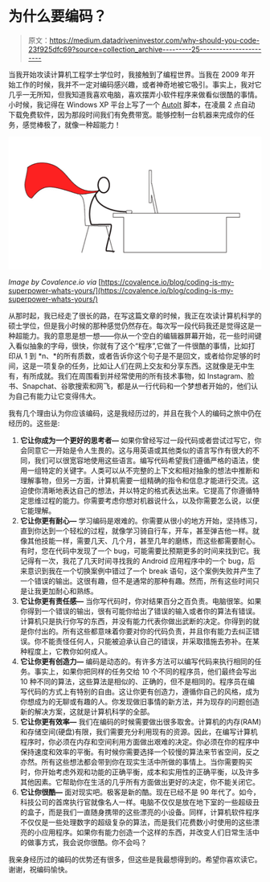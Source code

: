 # 为什么要编码？

> 原文：<https://medium.datadriveninvestor.com/why-should-you-code-23f925dfc69?source=collection_archive---------25----------------------->

当我开始攻读计算机工程学士学位时，我接触到了编程世界。当我在 2009 年开始工作的时候，我并不一定对编码感兴趣，或者神奇地被它吸引。事实上，我对它几乎一无所知，但我知道我喜欢电脑，喜欢摆弄小软件程序来做看似很酷的事情。小时候，我记得在 Windows XP 平台上写了一个 [AutoIt](https://www.autoitscript.com/) 脚本，在凌晨 2 点自动下载免费软件，因为那段时间我们有免费带宽。能够控制一台机器来完成你的任务，感觉棒极了，就像一种超能力！

![](img/5fb9c42e9d4a7424941f563a22e04238.png)

*Image by Covalence.io via* [https://covalence.io/blog/coding-is-my-superpower-whats-yours/](https://covalence.io/blog/coding-is-my-superpower-whats-yours/)

从那时起，我已经走了很长的路，在写这篇文章的时候，我正在攻读计算机科学的硕士学位，但是我小时候的那种感觉仍然存在。每次写一段代码我还是觉得这是一种超能力。我的意思是想一想——你从一个空白的编辑器屏幕开始，花一些时间键入看似抽象的字母，很快，你就有了这个“程序”,它做了一件很酷的事情，比如打印从 1 到 *n、*的所有质数，或者告诉你这个句子是不是回文，或者给你足够的时间，这是一项复杂的任务，比如让人们在网上交友和分享东西。这就像是无中生有，有所成就。我们在周围看到并经常使用的所有技术事物，如 Instagram、脸书、Snapchat、谷歌搜索和网飞，都是从一行代码和一个梦想者开始的，他们认为自己有能力让它变得伟大。

我有几个理由认为你应该编码，这是我经历过的，并且在我个人的编码之旅中仍在经历的。这些是:

1.  **它让你成为一个更好的思考者—** 如果你曾经写过一段代码或者尝试过写它，你会同意它一开始是令人生畏的。这与用英语或其他类似的语言写作有很大的不同，我们可以很宽容地使用这些语言。编写代码希望我们遵循严格的语法，使用一组特定的关键字。人类可以从不完整的上下文和相对抽象的想法中推断和理解事物，但另一方面，计算机需要一组精确的指令和信息才能进行交流。这迫使你清晰地表达自己的想法，并以特定的格式表达出来。它提高了你遵循特定思维过程的能力。你需要考虑你想对机器说什么，以及你需要怎么说，以便它能理解。
2.  **它让你更有耐心—** 学习编码是艰难的。你需要从很小的地方开始，坚持练习，直到你达到一个轻松的过程，就像学习骑自行车，开车，甚至弹吉他一样。就像其他技能一样，需要几天、几个月，甚至几年的磨练，而这些都需要耐心。有时，您在代码中发现了一个 bug，可能需要比预期更多的时间来找到它。我记得有一次，我花了几天时间寻找我的 Android 应用程序中的一个 bug，后来意识到我在一个切换案例中错过了一个 break 语句，这个案例失败并产生了一个错误的输出。这很有趣，但不是通常的那种有趣。然而，所有这些时间只是让我更加耐心和熟练。
3.  **它让你更有责任感—** 当你写代码时，你对结果百分之百负责。电脑很笨。如果你得到一个错误的输出，很有可能你给出了错误的输入或者你的算法有错误。计算机只是执行你写的东西，并没有能力代表你做出武断的决定。你得到的就是你付出的。所有这些都意味着你要对你的代码负责，并且你有能力去纠正错误。你不能责怪任何人，只能被迫承认自己的错误，并采取措施去弥补。在某种程度上，它教你如何成人。
4.  **它让你更有创造力—** 编码是动态的。有许多方法可以编写代码来执行相同的任务。事实上，如果你把同样的任务交给 10 个不同的程序员，他们最终会写出 10 种不同的算法，这些算法是相似的、正确的，但不是相同的。程序员在编写代码的方式上有特别的自由。这让你更有创造力，遵循你自己的风格，成为你想成为的无聊或有趣的人。你发现做旧事情的新方法，并为现存的问题创造新的解决方案，这就是计算机科学的全部。
5.  **它让你更有效率—** 我们在编码的时候需要做出很多取舍。计算机的内存(RAM)和存储空间(硬盘)有限，我们需要充分利用现有的资源。因此，在编写计算机程序时，你必须在内存和空间利用方面做出艰难的决定。你必须在你的程序中保持速度和效率的平衡。有时候你需要选择一个较慢的算法来节省空间，反之亦然。所有这些想法都会带到你在现实生活中所做的事情上。当你需要购买时，你开始考虑外观和功能的正确平衡，成本和实用性的正确平衡，以及许多其他因素。它帮助你在生活的几乎所有方面做出更好的决定，你不能关闭它。
6.  **它让你很酷—** 面对现实吧。极客是新的酷。现在已经不是 90 年代了。如今，科技公司的首席执行官就像名人一样。电脑不仅仅是放在地下室的一些超级丑的盒子，而是我们一直随身携带的这些漂亮的小设备。同样，计算机软件程序不仅仅是一些处理数字的超级复杂的算法，而是我们花费数小时使用的这些漂亮的小应用程序。如果你有能力创造一个这样的东西，并改变人们日常生活中的做事方式，我会说你很酷。你不会吗？

我亲身经历过的编码的优势还有很多，但这些是我最想得到的。希望你喜欢读它。谢谢，祝编码愉快。